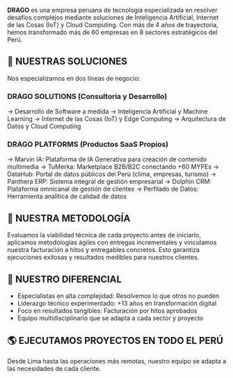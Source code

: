 **DRAGO** es una empresa peruana de tecnología especializada en resolver desafíos complejos mediante soluciones de Inteligencia Artificial, Internet de las Cosas (IoT) y Cloud Computing. Con más de 4 años de trayectoria, hemos transformado más de 60 empresas en 8 sectores estratégicos del Perú.

## 💼 NUESTRAS SOLUCIONES

Nos especializamos en dos líneas de negocio:

### DRAGO SOLUTIONS (Consultoría y Desarrollo)

→ Desarrollo de Software a medida
→ Inteligencia Artificial y Machine Learning
→ Internet de las Cosas (IoT) y Edge Computing
→ Arquitectura de Datos y Cloud Computing

### DRAGO PLATFORMS (Productos SaaS Propios)

→ Marvin IA: Plataforma de IA Generativa para creación de contenido multimedia
→ TuMerka: Marketplace B2B/B2C conectando +60 MYPEs
→ DataHub: Portal de datos públicos del Perú (clima, empresas, turismo)
→ Panthera ERP: Sistema integral de gestión empresarial
→ Dolphin CRM: Plataforma omnicanal de gestión de clientes
→ Perfilado de Datos: Herramienta analítica de calidad de datos

## 🔧 NUESTRA METODOLOGÍA

Evaluamos la viabilidad técnica de cada proyecto antes de iniciarlo, aplicamos metodologías ágiles con entregas incrementales y vinculamos nuestra facturación a hitos y entregables concretos. Esto garantiza ejecuciones exitosas y resultados medibles para nuestros clientes.

## 🎯 NUESTRO DIFERENCIAL

- Especialistas en alta complejidad: Resolvemos lo que otros no pueden
- Liderazgo técnico experimentado: +13 años en transformación digital
- Foco en resultados tangibles: Facturación por hitos aprobados
- Equipo multidisciplinario que se adapta a cada sector y proyecto

## 🌎 EJECUTAMOS PROYECTOS EN TODO EL PERÚ

Desde Lima hasta las operaciones más remotas, nuestro equipo se adapta a las necesidades de cada cliente.
